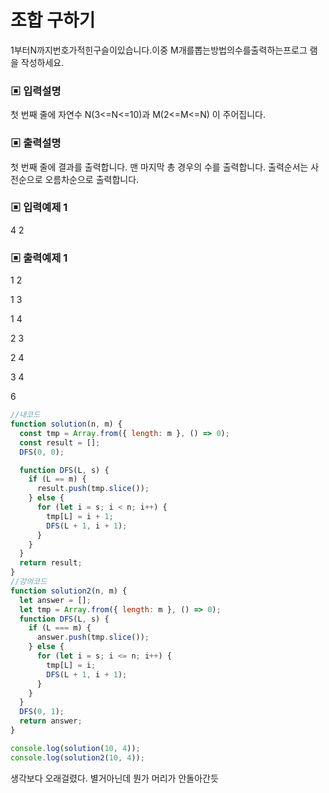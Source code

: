# 조합 구하기

1부터N까지번호가적힌구슬이있습니다.이중 M개를뽑는방법의수를출력하는프로그 램을 작성하세요.

### ▣ 입력설명

첫 번째 줄에 자연수 N(3<=N<=10)과 M(2<=M<=N) 이 주어집니다.

### ▣ 출력설명

첫 번째 줄에 결과를 출력합니다. 맨 마지막 총 경우의 수를 출력합니다. 출력순서는 사전순으로 오름차순으로 출력합니다.

### ▣ 입력예제 1

4 2

### ▣ 출력예제 1

1 2

1 3

1 4

2 3

2 4

3 4

6

```javascript
//내코드
function solution(n, m) {
  const tmp = Array.from({ length: m }, () => 0);
  const result = [];
  DFS(0, 0);

  function DFS(L, s) {
    if (L == m) {
      result.push(tmp.slice());
    } else {
      for (let i = s; i < n; i++) {
        tmp[L] = i + 1;
        DFS(L + 1, i + 1);
      }
    }
  }
  return result;
}
//강의코드
function solution2(n, m) {
  let answer = [];
  let tmp = Array.from({ length: m }, () => 0);
  function DFS(L, s) {
    if (L === m) {
      answer.push(tmp.slice());
    } else {
      for (let i = s; i <= n; i++) {
        tmp[L] = i;
        DFS(L + 1, i + 1);
      }
    }
  }
  DFS(0, 1);
  return answer;
}

console.log(solution(10, 4));
console.log(solution2(10, 4));
```

생각보다 오래걸렸다. 별거아닌데 뭔가 머리가 안돌아간듯

